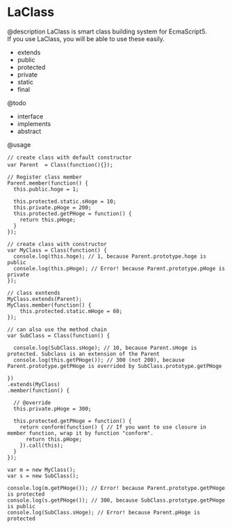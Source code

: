 # LaClass  
  
@description
LaClass is smart class building system for EcmaScript5.  
If you use LaClass, you will be able to use these easily.  
- extends
- public
- protected
- private
- static
- final  
  
@todo  
- interface
- implements
- abstract
  
@usage
  
    // create class with default constructor
    var Parent  = Class(function(){});  　　　
    
    // Register class member  
    Parent.member(function() { 
      this.public.hoge = 1;
    
      this.protected.static.sHoge = 10;  
      this.private.pHoge = 200;  
      this.protected.getPHoge = function() {  
        return this.pHoge;  
      }  
    });  
  
    // create class with constructor  
    var MyClass = Class(function() {  
      console.log(this.hoge); // 1, because Parent.prototype.hoge is public  
      console.log(this.pHoge); // Error! because Parent.prototype.pHoge is private  
    });  
      
    // class exntends  
    MyClass.extends(Parent);  
    MyClass.member(function() {  
    	this.protected.static.mHoge = 60;  
    });  
      
    // can also use the method chain  
    var SubClass = Class(function() {  
    
      console.log(SubClass.sHoge); // 10, because Parent.sHoge is protected. Subclass is an extension of the Parent  
      console.log(this.getPHoge()); // 300 (not 200), because Parent.prototype.getPHoge is overrided by SubClass.prototype.getPHoge 
      
    })
    .extends(MyClass)
    .member(function() {  
    
      // @override  
      this.private.pHoge = 300;  
      
      this.protected.getPHoge = function() {  
        return conform(function() { // If you want to use closure in member function, wrap it by function "conform".  
          return this.pHoge;  
        }).call(this);  
      }  
    });  
      
    var m = new MyClass();  
    var s = new SubClass();  
    
    console.log(m.getPHoge()); // Error! because Parent.prototype.getPHoge is protected  
    console.log(s.getPHoge()); // 300, because SubClass.prototype.getPHoge is public  
    console.log(SubClass.sHoge); // Error! because Parent.pHoge is protected  
    

